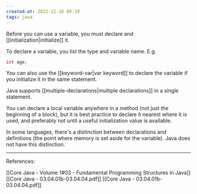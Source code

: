 ```yaml
---
created-at: 2022-12-16 09:19
tags: java
---
```


Before you can use a variable, you must declare and [[initialization|initialize]] it.

To declare a variable, you list the type and variable name. E.g.

```java
int age;
```

You can also use the [[keyword-var|var keyword]] to declare the variable if you initialize it in the same statement.

Java supports [[multiple-declarations|multiple declarations]] in a single statement.

You can declare a local variable anywhere in a method (not just the beginning of a block), but it is best practice to declare it nearest where it is used, and preferably not until a useful initialization value is available.

In some languages, there's a distinction between declarations and definitions (the point where memory is set aside for the variable). Java does not have this distinction.

---
References:

[[Core Java - Volume 1#03 - Fundamental Programming Structures in Java]]
[[Core Java - 03.04.01b-03.04.04.pdf]]
[[Core Java - 03.04.01b-03.04.04.pdf]]